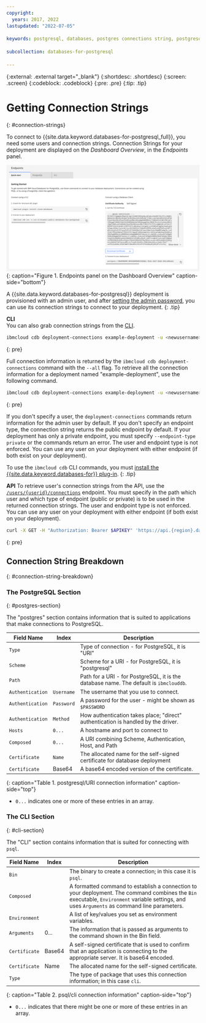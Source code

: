```yaml
---
copyright:
  years: 2017, 2022
lastupdated: "2022-07-05"

keywords: postgresql, databases, postgres connections string, postgresql connection string

subcollection: databases-for-postgresql

---
```


{:external: .external target="_blank"}
{:shortdesc: .shortdesc}
{:screen: .screen}
{:codeblock: .codeblock}
{:pre: .pre}
{:tip: .tip}


# Getting Connection Strings
{: #connection-strings}

To connect to {{site.data.keyword.databases-for-postgresql_full}}, you need some users and connection strings. Connection Strings for your deployment are displayed on the _Dashboard Overview_, in the _Endpoints_ panel. 

![Endpoints panel on the Dashboard Overview](images/getting-started-endpoints-panel.png){: caption="Figure 1. Endpoints panel on the Dashboard Overview" caption-side="bottom"}

A {{site.data.keyword.databases-for-postgresql}} deployment is provisioned with an admin user, and after [setting the admin password](/docs/databases-for-postgresql?topic=databases-for-postgresql-admin-password), you can use its connection strings to connect to your deployment.
{: .tip}

**CLI**  
You can also grab connection strings from the [CLI](/docs/databases-cli-plugin?topic=databases-cli-plugin-cdb-reference#deployment-connections).
```sh
ibmcloud cdb deployment-connections example-deployment -u <newusername> [--endpoint-type <endpoint type>]
```
{: pre}

Full connection information is returned by the `ibmcloud cdb deployment-connections` command with the `--all` flag. To retrieve all the connection information for a deployment named "example-deployment", use the following command.
```sh
ibmcloud cdb deployment-connections example-deployment -u <newusername> --all [--endpoint-type <endpoint type>]
```
{: pre}

If you don't specify a user, the `deployment-connections` commands return information for the admin user by default. If you don't specify an endpoint type, the connection string returns the public endpoint by default. If your deployment has only a private endpoint, you must specify `--endpoint-type private` or the commands return an error. The user and endpoint type is not enforced. You can use any user on your deployment with either endpoint (if both exist on your deployment).

To use the `ibmcloud cdb` CLI commands, you must [install the {{site.data.keyword.databases-for}} plug-in](/docs/databases-for-mongodb?topic=databases-cli-plugin-cdb-reference#installing-the-cloud-databases-cli-plug-in).
{: .tip}

**API** 
To retrieve user's connection strings from the API, use the [`/users/{userid}/connections`](https://{DomainName}/apidocs/cloud-databases-api#discover-connection-information-for-a-deployment-f-e81026) endpoint. You must specify in the path which user and which type of endpoint (public or private) is to be used in the returned connection strings. The user and endpoint type is not enforced. You can use any user on your deployment with either endpoint (if both exist on your deployment).
```sh
curl -X GET -H "Authorization: Bearer $APIKEY" 'https://api.{region}.databases.cloud.ibm.com/v4/ibm/deployments/{id}/users/{userid}/connections/{endpoint_type}'
```
{: pre}

## Connection String Breakdown
{: #connection-string-breakdown}

### The PostgreSQL Section
{: #postgres-section}

The "postgres" section contains information that is suited to applications that make connections to PostgreSQL.

Field Name|Index|Description
----------|-----|-----------
`Type`||Type of connection - for PostgreSQL, it is "URI"
`Scheme`||Scheme for a URI - for PostgreSQL, it is "postgresql"
`Path`||Path for a URI - for PostgreSQL, it is the database name. The default is `ibmclouddb`.
`Authentication`|`Username`|The username that you use to connect.
`Authentication`|`Password`|A password for the user - might be shown as `$PASSWORD`
`Authentication`|`Method`|How authentication takes place; "direct" authentication is handled by the driver.
`Hosts`|`0...`|A hostname and port to connect to
`Composed`|`0...`|A URI combining Scheme, Authentication, Host, and Path
`Certificate`|`Name`|The allocated name for the self-signed certificate for database deployment
`Certificate`|Base64|A base64 encoded version of the certificate.
{: caption="Table 1. postgresql/URI connection information" caption-side="top"}

* `0...` indicates one or more of these entries in an array.

### The CLI Section
{: #cli-section}

The "CLI" section contains information that is suited for connecting with `psql`.

Field Name|Index|Description
----------|-----|-----------
`Bin`||The binary to create a connection; in this case it is `psql`.
`Composed`||A formatted command to establish a connection to your deployment. The command combines the `Bin` executable, `Environment` variable settings, and uses `Arguments` as command line parameters.
`Environment`||A list of key/values you set as environment variables.
`Arguments`|0...|The information that is passed as arguments to the command shown in the Bin field.
`Certificate`|Base64|A self-signed certificate that is used to confirm that an application is connecting to the appropriate server. It is base64 encoded.
`Certificate`|Name|The allocated name for the self-signed certificate.
`Type`||The type of package that uses this connection information; in this case `cli`. 
{: caption="Table 2. psql/cli connection information" caption-side="top"}

* `0...` indicates that there might be one or more of these entries in an array.

